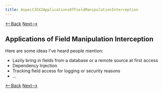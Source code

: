 ```yaml
---
title: AspectJEX2ApplicationsOfFieldManipulationInterception
---
```

[<--Back](AspectJEX2AssignmentApplications) [Next-->](AspectJEX2AssignmentIssues)

## Applications of Field Manipulation Interception

Here are some ideas I've heard people mention:
* Lazily bring in fields from a database or a remote source at first access
* Dependency Injection
* Tracking field access for logging or security reasons
* ...

[<--Back](AspectJEX2AssignmentApplications) [Next-->](AspectJEX2AssignmentIssues)
